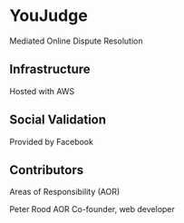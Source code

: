 # YouJudge
Mediated Online Dispute Resolution

## Infrastructure
Hosted with AWS

## Social Validation
Provided by Facebook

## Contributors
Areas of Responsibility (AOR)

Peter Rood AOR Co-founder, web developer
